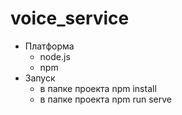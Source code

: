 # voice_service

- Платформа
  - node.js
  - npm
- Запуск
  - в папке проекта npm install
  - в папке проекта npm run serve
